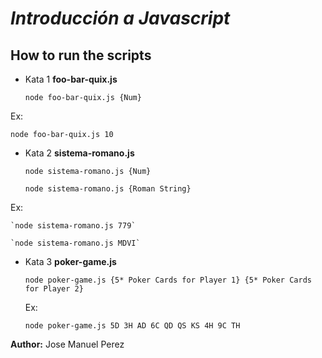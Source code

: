 # _Introducción a Javascript_

## How to run the scripts

 - Kata 1 **foo-bar-quix.js**

    `node foo-bar-quix.js {Num}`

Ex:

   `node foo-bar-quix.js 10`

- Kata 2 **sistema-romano.js**

    `node sistema-romano.js {Num}`

    `node sistema-romano.js {Roman String}`

 Ex:

    `node sistema-romano.js 779`
 
    `node sistema-romano.js MDVI`

- Kata 3 **poker-game.js**

   `node poker-game.js {5* Poker Cards for Player 1} {5* Poker Cards for Player 2}`

   Ex:

   `node poker-game.js 5D 3H AD 6C QD QS KS 4H 9C TH`  

**Author:** Jose Manuel Perez

